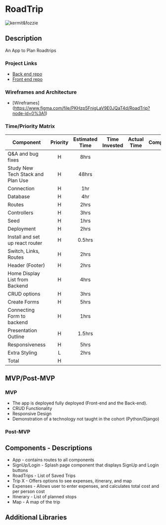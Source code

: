 # RoadTrip
![kermit&fozzie](https://media.giphy.com/media/93uYptVAHE7C0/giphy.gif)
## Description
An App to Plan Roadtrips
### Project Links
- [Back end repo](https://github.com/tony-shifflett/roadtrip-backend) 
- [Front end repo](https://github.com/tony-shifflett/roadtrip-frontend)

### Wireframes and Architecture

- [Wireframes] (https://www.figma.com/file/PKHzp5FnigLaV9E0JQaT4d/RoadTrip?node-id=0%3A1)

### Time/Priority Matrix
| Component | Priority | Estimated Time | Time Invested | Actual Time |Completed|
| --- | :---: |  :---: | :---: | :---: |:---:|
| Q&A and bug fixes | H | 8hrs |  | ||
| Study New Tech Stack and Plan Use | H | 48hrs||||
| Connection | H | 1hr |  | ||
| Database | H | 4hr |  |||
| Routes | H | 2hrs |  |||
| Controllers | H | 3hrs |  |||
| Seed | H | 1hrs|  |||
| Deployment | H | 2hrs |  |  ||
| Install and set up react router | H | 0.5hrs |  |||
| Switch, Links, Routes | H | 2hrs | | ||
| Header (Footer)| H | 2hrs |  | ||
| Home Display List from Backend | H | 4hrs |  |  ||
| CRUD options | H | 3hrs|  | || ||
| Create Forms | H | 5hrs | |  || ||
| Connecting Form to backend | H | 1hrs| ||| ||
| Presentation Outline | H | 1.5hrs| | ||
| Responsiveness | H | 5hrs | | ||
| Extra Styling | L | 2hrs | |  ||
| Total | H | | |  ||

## MVP/Post-MVP
### MVP
- The app is deployed fully deployed (Front-end and the Back-end).
- CRUD Functionality
- Responsive Design 
- Demonstration of a technology not taught in the cohort (Python/Django)


### Post-MVP



## Components - Descriptions

- App - contains routes to all components
- SignUp/Login - Splash page component that displays SignUp and Login buttons
- RoadTrips - List of Saved Trips
- Trip X - Offers options to see expenses, itinerary, and map
- Expenses - Allows user to enter expenses, and calculates total cost and per person cost
- Itinerary - List of planned stops
- Map - A map of the trip

## Additional Libraries
